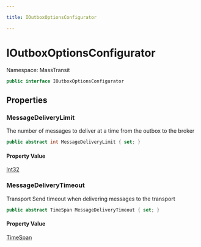 ```yaml
---

title: IOutboxOptionsConfigurator

---
```


# IOutboxOptionsConfigurator

Namespace: MassTransit

```csharp
public interface IOutboxOptionsConfigurator
```

## Properties

### **MessageDeliveryLimit**

The number of messages to deliver at a time from the outbox to the broker

```csharp
public abstract int MessageDeliveryLimit { set; }
```

#### Property Value

[Int32](https://learn.microsoft.com/en-us/dotnet/api/system.int32)<br/>

### **MessageDeliveryTimeout**

Transport Send timeout when delivering messages to the transport

```csharp
public abstract TimeSpan MessageDeliveryTimeout { set; }
```

#### Property Value

[TimeSpan](https://learn.microsoft.com/en-us/dotnet/api/system.timespan)<br/>
